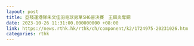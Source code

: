 ```yaml
---
layout: post
title: 亞殘運港隊朱文佳羽毛球男單SH6晉決賽　王鎮炎奪銅
date: 2023-10-26 11:31:00.000000000 +08:00
link: https://news.rthk.hk/rthk/ch/component/k2/1724975-20231026.htm
categories: rthk
---
```



